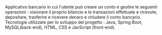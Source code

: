 Applicativo bancario in cui l'utente può creare un conto e gestire le seguenti operazioni : visionare il proprio bilancio e le transazioni effettuate e ricevute, depositare, trasferire e ricevere denaro e chiudere il conto bancario. Tecnologie utilizzate per lo sviluppo del progetto : Java, Spring Boot, MySQL(back-end), HTML, CSS e JavScript (front-end).
